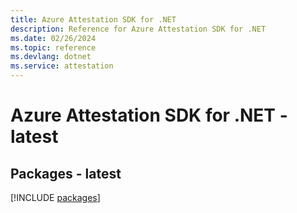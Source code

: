 ```yaml
---
title: Azure Attestation SDK for .NET
description: Reference for Azure Attestation SDK for .NET
ms.date: 02/26/2024
ms.topic: reference
ms.devlang: dotnet
ms.service: attestation
---
```

# Azure Attestation SDK for .NET - latest
## Packages - latest
[!INCLUDE [packages](attestation-index.md)]